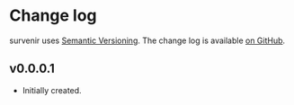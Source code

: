 Change log
==========

survenir uses [Semantic Versioning][1].
The change log is available [on GitHub][2].

[1]: http://semver.org/spec/v2.0.0.html
[2]: https://github.com/githubuser/survenir/releases

## v0.0.0.1

* Initially created.
